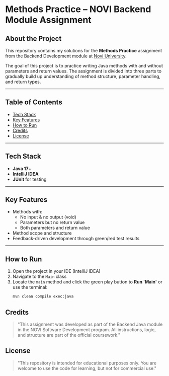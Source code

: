 # Methods Practice – NOVI Backend Module Assignment

## About the Project

This repository contains my solutions for the **Methods Practice** assignment from the Backend Development module at [Novi University](https://www.novi.nl).

The goal of this project is to practice writing Java methods with and without parameters and return values. The assignment is divided into three parts to gradually build up understanding of method structure, parameter handling, and return types.

---

## Table of Contents

- [Tech Stack](#tech-stack)
- [Key Features](#key-features)
- [How to Run](#how-to-run)
- [Credits](#credits)
- [License](#license)

---

## Tech Stack

- **Java 17**+
- **IntelliJ IDEA**
- **JUnit** for testing

---

## Key Features

- Methods with:
    - No input & no output (void)
    - Parameters but no return value
    - Both parameters and return value
- Method scope and structure
- Feedback-driven development through green/red test results

---

## How to Run

1. Open the project in your IDE (IntelliJ IDEA)
2. Navigate to the `Main` class
3. Locate the `main` method and click the green play button to **Run 'Main'** or use the terminal:
    ```bash
   mvn clean compile exec:java


## Credits
> "This assignment was developed as part of the Backend Java module in the NOVI Software Development program. All instructions, logic, and structure are part of the official coursework."

## License
> "This repository is intended for educational purposes only. You are welcome to use the code for learning, but not for commercial use."